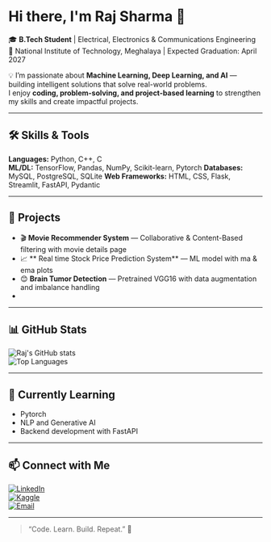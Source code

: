 # Hi there, I'm Raj Sharma 👋

🎓 **B.Tech Student** | Electrical, Electronics & Communications Engineering  
📍 National Institute of Technology, Meghalaya | Expected Graduation: April 2027  

💡 I’m passionate about **Machine Learning, Deep Learning, and AI** — building intelligent solutions that solve real-world problems.  
I enjoy **coding, problem-solving, and project-based learning** to strengthen my skills and create impactful projects.

---

## 🛠️ Skills & Tools

**Languages:** Python, C++, C  
**ML/DL:** TensorFlow, Pandas, NumPy, Scikit-learn, Pytorch 
**Databases:** MySQL, PostgreSQL, SQLite 
**Web Frameworks:** HTML, CSS, Flask, Streamlit, FastAPI, Pydantic 

---

## 🚀 Projects

- 🎬 **Movie Recommender System** — Collaborative & Content-Based filtering with movie details page  
- 📈 ** Real time Stock Price Prediction System** — ML model with ma & ema plots  
- 😊 **Brain Tumor Detection** — Pretrained VGG16 with data augmentation and imbalance handling
- 
---

## 📊 GitHub Stats

![Raj's GitHub stats](https://github-readme-stats.vercel.app/api?username=Rajsharma27&show_icons=true&theme=radical)  
![Top Languages](https://github-readme-stats.vercel.app/api/top-langs/?username=Rajsharma27&layout=compact&theme=radical)

---

## 🌱 Currently Learning

- Pytorch  
- NLP and Generative AI  
- Backend development with FastAPI

---

## 📫 Connect with Me

[![LinkedIn](https://img.shields.io/badge/LinkedIn-blue?logo=linkedin&logoColor=white)](https://www.linkedin.com/in/raj-sharma)  
[![Kaggle](https://img.shields.io/badge/Kaggle-20BEFF?logo=kaggle&logoColor=white)](https://www.kaggle.com/rsbit30)  
[![Email](https://img.shields.io/badge/Email-D14836?logo=gmail&logoColor=white)](mailto:sharmaraj.sm@gmail.com)

---

> “Code. Learn. Build. Repeat.” 🚀

